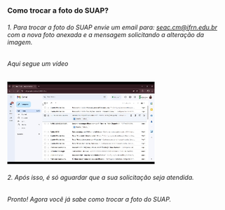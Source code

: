 ### Como trocar a foto do SUAP?

###### 1. Para trocar a foto do SUAP envie um email para: seac.cm@ifrn.edu.br com a nova foto anexada e a mensagem solicitando a alteração da imagem.

###### Aqui segue um vídeo
![Aqui segue um gif](<mudar foto.gif>) 

###### 2. Após isso, é só aguardar que a sua solicitação seja atendida.

###### Pronto! Agora você já sabe como trocar a foto do SUAP.

